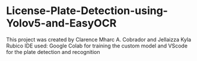 # License-Plate-Detection-using-Yolov5-and-EasyOCR
This project was created by Clarence Mharc A. Cobrador and Jellaizza Kyla Rubico
IDE used: Google Colab for training the custom model and VScode for the plate detection and recognition
